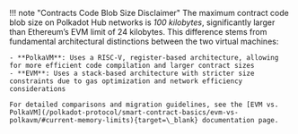 !!! note "Contracts Code Blob Size Disclaimer"
    The maximum contract code blob size on Polkadot Hub networks is *100 kilobytes*, significantly larger than Ethereum’s EVM limit of 24 kilobytes. This difference stems from fundamental architectural distinctions between the two virtual machines:

    - **PolkaVM**: Uses a RISC-V, register-based architecture, allowing for more efficient code compilation and larger contract sizes
    - **EVM**: Uses a stack-based architecture with stricter size constraints due to gas optimization and network efficiency considerations

    For detailed comparisons and migration guidelines, see the [EVM vs. PolkaVM](/polkadot-protocol/smart-contract-basics/evm-vs-polkavm/#current-memory-limits){target=\_blank} documentation page.
